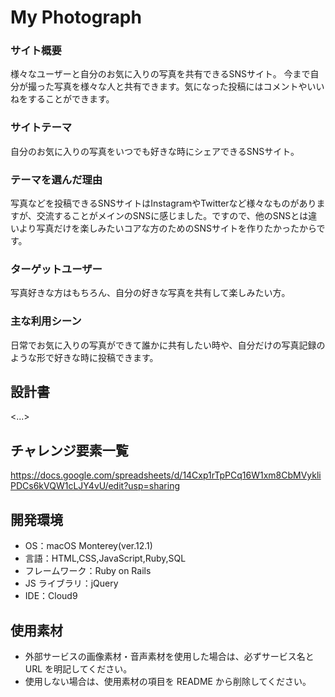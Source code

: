 # My Photograph

### サイト概要

様々なユーザーと自分のお気に入りの写真を共有できるSNSサイト。
今まで自分が撮った写真を様々な人と共有できます。気になった投稿にはコメントやいいねをすることができます。

### サイトテーマ

自分のお気に入りの写真をいつでも好きな時にシェアできるSNSサイト。

### テーマを選んだ理由

写真などを投稿できるSNSサイトはInstagramやTwitterなど様々なものがありますが、交流することがメインのSNSに感じました。ですので、他のSNSとは違いより写真だけを楽しみたいコアな方のためのSNSサイトを作りたかったからです。

### ターゲットユーザー

写真好きな方はもちろん、自分の好きな写真を共有して楽しみたい方。

### 主な利用シーン

日常でお気に入りの写真ができて誰かに共有したい時や、自分だけの写真記録のような形で好きな時に投稿できます。

## 設計書

<...>

## チャレンジ要素一覧

https://docs.google.com/spreadsheets/d/14Cxp1rTpPCq16W1xm8CbMVykliPDCs6kVQW1cLJY4vU/edit?usp=sharing

## 開発環境

- OS：macOS Monterey(ver.12.1)
- 言語：HTML,CSS,JavaScript,Ruby,SQL
- フレームワーク：Ruby on Rails
- JS ライブラリ：jQuery
- IDE：Cloud9

## 使用素材

- 外部サービスの画像素材・音声素材を使用した場合は、必ずサービス名と URL を明記してください。
- 使用しない場合は、使用素材の項目を README から削除してください。
